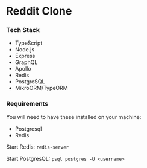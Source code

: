 # Reddit Clone

### Tech Stack
- TypeScript
- Node.js
- Express
- GraphQL
- Apollo
- Redis
- PostgreSQL
- MikroORM/TypeORM

### Requirements

You will need to have these installed on your machine:
- Postgresql
- Redis

Start Redis:
```redis-server```

Start PostgresQL:
```psql postgres -U <username>```
